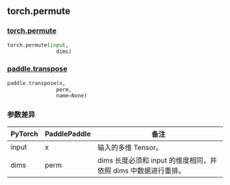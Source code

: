 ## torch.permute
### [torch.permute](https://pytorch.org/docs/stable/generated/torch.permute.html?highlight=permute#torch.permute)

```python
torch.permute(input, 
                dims)
```

### [paddle.transpose](https://www.paddlepaddle.org.cn/documentation/docs/zh/api/paddle/transpose_cn.html#transpose)

```python
paddle.transpose(x, 
                perm, 
                name=None)
```
### 参数差异
| PyTorch       | PaddlePaddle | 备注                                                   |
| ------------- | ------------ | ------------------------------------------------------ |
| input        | x            | 输入的多维 Tensor。                   |
| dims         | perm         | dims 长度必须和 input 的维度相同，并依照 dims 中数据进行重排。 |
